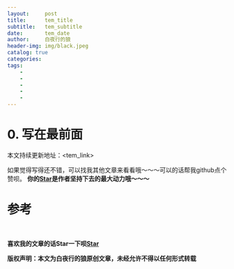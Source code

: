 ```yaml
---
layout:     post
title:      tem_title
subtitle:   tem_subtitle
date:       tem_date
author:     白夜行的狼
header-img: img/black.jpeg
catalog: true
categories: 
tags:
    - 
    - 
    - 
    - 
    - 
--- 
```


# 0. 写在最前面

本文持续更新地址：<tem_link>



如果觉得写得还不错，可以找我其他文章来看看哦～～～可以的话帮我github点个赞呗。
**你的[Star](https://github.com/HaoQChen/HaoQChen.github.io)是作者坚持下去的最大动力哦～～～**



# 参考

<br>

**喜欢我的文章的话Star一下呗[Star](https://github.com/HaoQChen/HaoQChen.github.io)**

**版权声明：本文为白夜行的狼原创文章，未经允许不得以任何形式转载**

